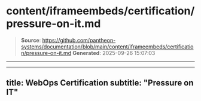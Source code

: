 # content/iframeembeds/certification/pressure-on-it.md

> **Source**: https://github.com/pantheon-systems/documentation/blob/main/content/iframeembeds/certification/pressure-on-it.md
> **Generated**: 2025-09-26 15:07:03

---

---
title: WebOps Certification
subtitle: "Pressure on IT"
---

<Partial file="certification-guide/pressure-on-it.md" />
